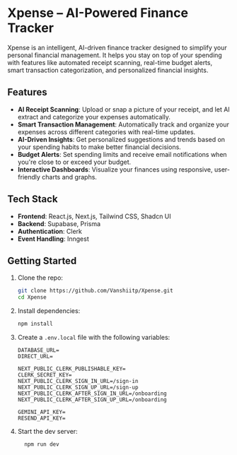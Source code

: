 # Xpense – AI-Powered Finance Tracker

Xpense is an intelligent, AI-driven finance tracker designed to simplify your personal financial management. It helps you stay on top of your spending with features like automated receipt scanning, real-time budget alerts, smart transaction categorization, and personalized financial insights.

##  Features

-  **AI Receipt Scanning**: Upload or snap a picture of your receipt, and let AI extract and categorize your expenses automatically.
-  **Smart Transaction Management**: Automatically track and organize your expenses across different categories with real-time updates.
-  **AI-Driven Insights**: Get personalized suggestions and trends based on your spending habits to make better financial decisions.
-  **Budget Alerts**: Set spending limits and receive email notifications when you're close to or exceed your budget.
-  **Interactive Dashboards**: Visualize your finances using responsive, user-friendly charts and graphs.

##  Tech Stack

- **Frontend**: React.js, Next.js, Tailwind CSS, Shadcn UI  
- **Backend**: Supabase, Prisma  
- **Authentication**: Clerk  
- **Event Handling**: Inngest

##  Getting Started
1. Clone the repo:
   ```bash
   git clone https://github.com/Vanshiitp/Xpense.git
   cd Xpense
   ```

2. Install dependencies:
   ```bash
   npm install
   ```

3. Create a `.env.local` file with the following variables:
   ```env
   DATABASE_URL=
   DIRECT_URL=

   NEXT_PUBLIC_CLERK_PUBLISHABLE_KEY=
   CLERK_SECRET_KEY=
   NEXT_PUBLIC_CLERK_SIGN_IN_URL=/sign-in
   NEXT_PUBLIC_CLERK_SIGN_UP_URL=/sign-up
   NEXT_PUBLIC_CLERK_AFTER_SIGN_IN_URL=/onboarding
   NEXT_PUBLIC_CLERK_AFTER_SIGN_UP_URL=/onboarding

   GEMINI_API_KEY=
   RESEND_API_KEY=
   ```

4. Start the dev server:
   ```bash
     npm run dev
     ```


